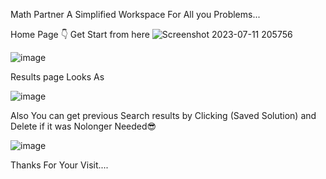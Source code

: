 Math Partner A Simplified Workspace For All you Problems...

Home Page 👇 Get Start from here
![Screenshot 2023-07-11 205756](https://github.com/JishnuJsm/Maths-Partner---Javascript-Project---s218np8lws6e/assets/85431819/f12fdfff-dcb5-4011-9718-4070e4673eb7)

![image](https://github.com/JishnuJsm/Maths-Partner---Javascript-Project---s218np8lws6e/assets/85431819/121c5089-9a14-4604-a8dc-67ac7ecdec64)


Results page Looks As

![image](https://github.com/JishnuJsm/Maths-Partner---Javascript-Project---s218np8lws6e/assets/85431819/3950b96c-db28-47af-b009-a499bd1bfe7c)


Also You can get previous Search results by Clicking (Saved Solution) and Delete if it was Nolonger Needed😎

![image](https://github.com/JishnuJsm/Maths-Partner---Javascript-Project---s218np8lws6e/assets/85431819/bd57a4b1-8520-4264-97e5-cabcf33c37c5)


Thanks For Your Visit....
